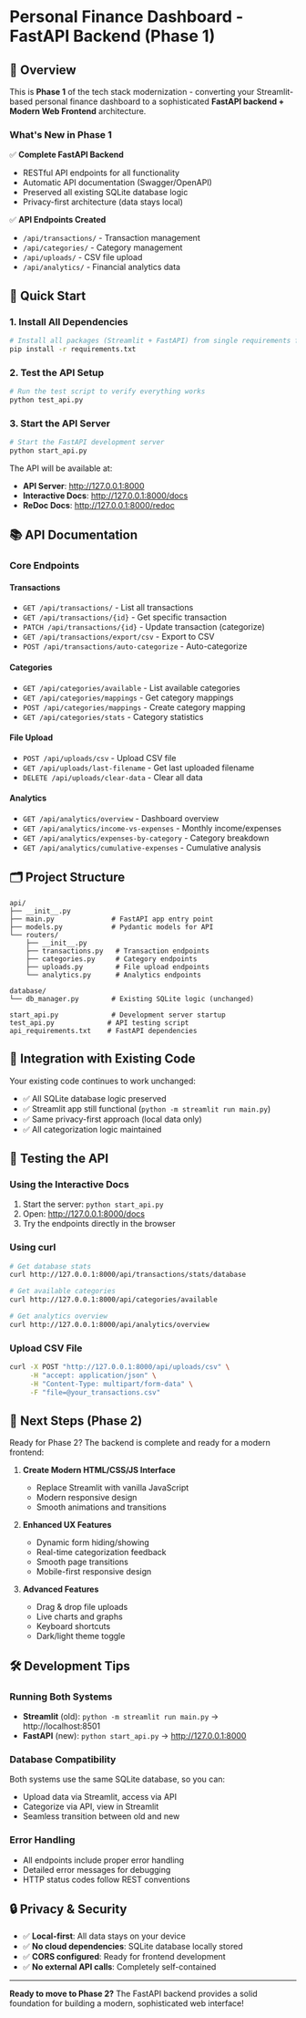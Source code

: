# Personal Finance Dashboard - FastAPI Backend (Phase 1)

## 🎯 Overview

This is **Phase 1** of the tech stack modernization - converting your Streamlit-based personal finance dashboard to a sophisticated **FastAPI backend + Modern Web Frontend** architecture.

### What's New in Phase 1

✅ **Complete FastAPI Backend**
- RESTful API endpoints for all functionality
- Automatic API documentation (Swagger/OpenAPI)
- Preserved all existing SQLite database logic
- Privacy-first architecture (data stays local)

✅ **API Endpoints Created**
- `/api/transactions/` - Transaction management
- `/api/categories/` - Category management  
- `/api/uploads/` - CSV file upload
- `/api/analytics/` - Financial analytics data

## 🚀 Quick Start

### 1. Install All Dependencies

```bash
# Install all packages (Streamlit + FastAPI) from single requirements file
pip install -r requirements.txt
```

### 2. Test the API Setup

```bash
# Run the test script to verify everything works
python test_api.py
```

### 3. Start the API Server

```bash
# Start the FastAPI development server
python start_api.py
```

The API will be available at:
- **API Server**: http://127.0.0.1:8000
- **Interactive Docs**: http://127.0.0.1:8000/docs
- **ReDoc Docs**: http://127.0.0.1:8000/redoc

## 📚 API Documentation

### Core Endpoints

#### Transactions
- `GET /api/transactions/` - List all transactions
- `GET /api/transactions/{id}` - Get specific transaction
- `PATCH /api/transactions/{id}` - Update transaction (categorize)
- `GET /api/transactions/export/csv` - Export to CSV
- `POST /api/transactions/auto-categorize` - Auto-categorize

#### Categories  
- `GET /api/categories/available` - List available categories
- `GET /api/categories/mappings` - Get category mappings
- `POST /api/categories/mappings` - Create category mapping
- `GET /api/categories/stats` - Category statistics

#### File Upload
- `POST /api/uploads/csv` - Upload CSV file
- `GET /api/uploads/last-filename` - Get last uploaded filename
- `DELETE /api/uploads/clear-data` - Clear all data

#### Analytics
- `GET /api/analytics/overview` - Dashboard overview
- `GET /api/analytics/income-vs-expenses` - Monthly income/expenses
- `GET /api/analytics/expenses-by-category` - Category breakdown
- `GET /api/analytics/cumulative-expenses` - Cumulative analysis

## 🗂️ Project Structure

```
api/
├── __init__.py
├── main.py              # FastAPI app entry point
├── models.py            # Pydantic models for API
└── routers/
    ├── __init__.py
    ├── transactions.py   # Transaction endpoints
    ├── categories.py     # Category endpoints  
    ├── uploads.py        # File upload endpoints
    └── analytics.py      # Analytics endpoints

database/
└── db_manager.py        # Existing SQLite logic (unchanged)

start_api.py             # Development server startup
test_api.py             # API testing script
api_requirements.txt    # FastAPI dependencies
```

## 🔗 Integration with Existing Code

Your existing code continues to work unchanged:
- ✅ All SQLite database logic preserved
- ✅ Streamlit app still functional (`python -m streamlit run main.py`)
- ✅ Same privacy-first approach (local data only)
- ✅ All categorization logic maintained

## 🧪 Testing the API

### Using the Interactive Docs
1. Start the server: `python start_api.py`
2. Open: http://127.0.0.1:8000/docs
3. Try the endpoints directly in the browser

### Using curl
```bash
# Get database stats
curl http://127.0.0.1:8000/api/transactions/stats/database

# Get available categories
curl http://127.0.0.1:8000/api/categories/available

# Get analytics overview
curl http://127.0.0.1:8000/api/analytics/overview
```

### Upload CSV File
```bash
curl -X POST "http://127.0.0.1:8000/api/uploads/csv" \
     -H "accept: application/json" \
     -H "Content-Type: multipart/form-data" \
     -F "file=@your_transactions.csv"
```

## 🎯 Next Steps (Phase 2)

Ready for Phase 2? The backend is complete and ready for a modern frontend:

1. **Create Modern HTML/CSS/JS Interface**
   - Replace Streamlit with vanilla JavaScript
   - Modern responsive design
   - Smooth animations and transitions

2. **Enhanced UX Features**
   - Dynamic form hiding/showing
   - Real-time categorization feedback
   - Smooth page transitions
   - Mobile-first responsive design

3. **Advanced Features**
   - Drag & drop file uploads
   - Live charts and graphs
   - Keyboard shortcuts
   - Dark/light theme toggle

## 🛠️ Development Tips

### Running Both Systems
- **Streamlit** (old): `python -m streamlit run main.py` → http://localhost:8501
- **FastAPI** (new): `python start_api.py` → http://127.0.0.1:8000

### Database Compatibility
Both systems use the same SQLite database, so you can:
- Upload data via Streamlit, access via API
- Categorize via API, view in Streamlit
- Seamless transition between old and new

### Error Handling
- All endpoints include proper error handling
- Detailed error messages for debugging
- HTTP status codes follow REST conventions

## 🔒 Privacy & Security

- ✅ **Local-first**: All data stays on your device
- ✅ **No cloud dependencies**: SQLite database locally stored
- ✅ **CORS configured**: Ready for frontend development
- ✅ **No external API calls**: Completely self-contained

---

**Ready to move to Phase 2?** The FastAPI backend provides a solid foundation for building a modern, sophisticated web interface!
